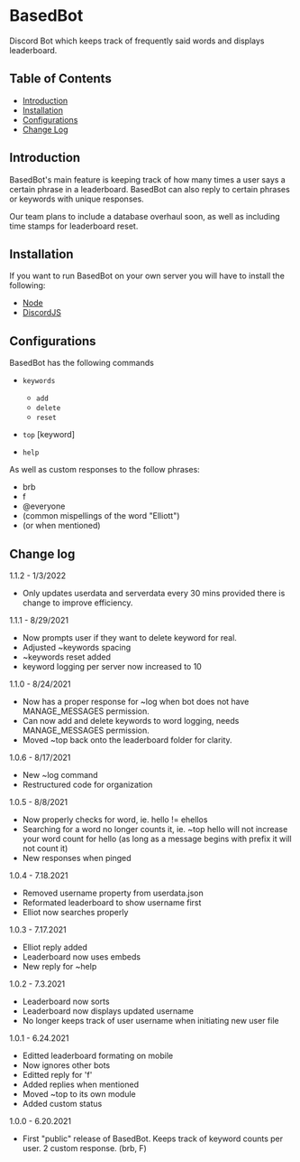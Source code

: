# BasedBot
Discord Bot which keeps track of frequently said words and displays leaderboard.

## Table of Contents
* [Introduction](#introduction)
* [Installation](#installation)
* [Configurations](#configurations)
* [Change Log](#change-log)

## Introduction
BasedBot's main feature is keeping track of how many times a user says a certain phrase in a leaderboard. 
BasedBot can also reply to certain phrases or keywords with unique responses.

Our team plans to include a database overhaul soon, as well as including time stamps for leaderboard reset.


## Installation
If you want to run BasedBot on your own server you will have to install the following:

* [Node](https://nodejs.org)
* [DiscordJS](https://discord.js.org/#/)

## Configurations

BasedBot has the following commands

* `keywords`
  * `add`
  * `delete`
  * `reset`
  
* `top` [keyword]
* `help`

As well as custom responses to the follow phrases:

* brb
* f
* @everyone
* (common mispellings of the word "Elliott")
* (or when mentioned)

## Change log

1.1.2 - 1/3/2022
* Only updates userdata and serverdata every 30 mins provided there is change to improve efficiency.

1.1.1 - 8/29/2021
* Now prompts user if they want to delete keyword for real.
* Adjusted ~keywords spacing
* ~keywords reset added
* keyword logging per server now increased to 10

1.1.0 - 8/24/2021
* Now has a proper response for ~log when bot does not have MANAGE_MESSAGES permission.
* Can now add and delete keywords to word logging, needs MANAGE_MESSAGES permission.
* Moved ~top back onto the leaderboard folder for clarity.

1.0.6 - 8/17/2021
* New ~log command
* Restructured code for organization

1.0.5 - 8/8/2021
* Now properly checks for word, ie. hello != ehellos
* Searching for a word no longer counts it, ie. ~top hello will not increase your word count for hello (as long as a message begins with prefix it will not count it)
* New responses when pinged

1.0.4 - 7.18.2021
* Removed username property from userdata.json
* Reformated leaderboard to show username first
* Elliot now searches properly

1.0.3 - 7.17.2021
* Elliot reply added
* Leaderboard now uses embeds
* New reply for ~help

1.0.2 - 7.3.2021
* Leaderboard now sorts
* Leaderboard now displays updated username
* No longer keeps track of user username when initiating new user file

1.0.1 - 6.24.2021
* Editted leaderboard formating on mobile
* Now ignores other bots
* Editted reply for 'f'
* Added replies when mentioned
* Moved ~top to its own module
* Added custom status

1.0.0 - 6.20.2021
* First "public" release of BasedBot. Keeps track of keyword counts per user. 2 custom response. (brb, F)

